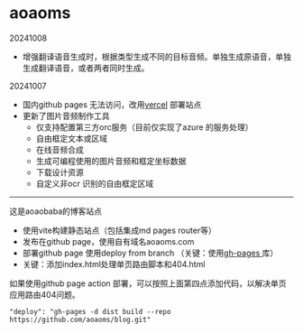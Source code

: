 # aoaoms

20241008

* 增强翻译语音生成时，根据类型生成不同的目标音频。单独生成原语音，单独生成翻译语音，或者两者同时生成。

20241007

* 国内github pages 无法访问，改用[vercel](https://vercel.com/) 部署站点
* 更新了图片音频制作工具
  * 仅支持配置第三方orc服务（目前仅实现了azure 的服务处理）
  * 自由框定文本或区域
  * 在线音频合成
  * 生成可编程使用的图片音频和框定坐标数据
  * 下载设计资源
  * 自定义非ocr 识别的自由框定区域

---

这是aoaobaba的博客站点

* 使用vite构建静态站点（包括集成md pages router等）
* 发布在github page，使用自有域名aoaoms.com
* 部署github page 使用deploy from branch （关键：使用[gh-pages ](https://github.com/tschaub/gh-pages "gh-pages")库）
* 关键：添加index.html处理单页路由脚本和404.html

如果使用github page action 部署，可以按照上面第四点添加代码，以解决单页应用路由404问题。

`"deploy": "gh-pages -d dist build --repo https://github.com/aoaoms/blog.git"`
